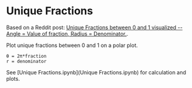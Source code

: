 # Unique Fractions

Based on a Reddit post: [Unique Fractions between 0 and 1 visualized -- Angle = Value of fraction, Radius = Denominator.](https://www.reddit.com/r/math/comments/8j5vjx/oc_ver_2_unique_fractions_between_0_and_1/).

Plot unique fractions between 0 and 1 on a polar plot.

```
θ = 2π*fraction
r = denominator
```

See [Unique Fractions.ipynb](Unique Fractions.ipynb) for calculation and plots.
